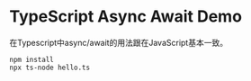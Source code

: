 TypeScript Async Await Demo
===========================

在Typescript中async/await的用法跟在JavaScript基本一致。

```
npm install
npx ts-node hello.ts
```
